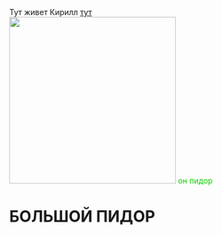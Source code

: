 <!DOCTYPE html>
<html>
<head>
<meta charset="UTF-8"/>
<title>Kirill pidor</title>
</head>
<body>
Тут живет Кирилл <link="#800080"><a href="https://vk.com/id186122217">тут</a></link></br>


<img src="https://vk.com/photo186122217_456239943" width="300px"/>
<font color="red;">он пидор</font>
<h1>БОЛЬШОЙ ПИДОР</h1><br/>
<body background="https://vk.com/photo185779281_456239266"/>

</body>

</html>
